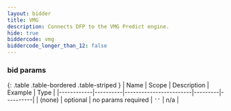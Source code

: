 ```yaml
---
layout: bidder
title: VMG
description: Connects DFP to the VMG Predict engine.
hide: true
biddercode: vmg
biddercode_longer_than_12: false
---
```


### bid params

{: .table .table-bordered .table-striped }
| Name       | Scope    | Description            | Example | Type     |
|------------|----------|------------------------|---------|----------|
| (none)         | optional | no params required     | `''`    | n/a       |
